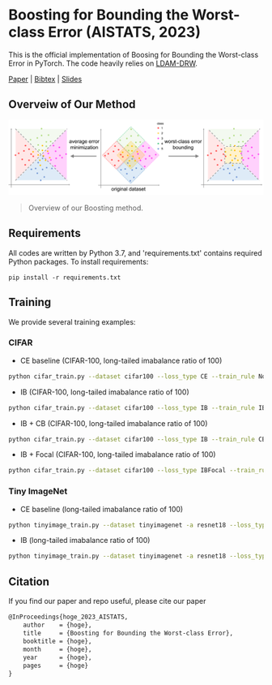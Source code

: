 
# Boosting for Bounding the Worst-class Error (AISTATS, 2023)

This is the official implementation of Boosing for Bounding the Worst-class Error in PyTorch.
The code heavily relies on [LDAM-DRW](https://github.com/kaidic/LDAM-DRW).

[Paper](url) | [Bibtex](url) | [Slides](url)

## Overveiw of Our Method

![Illustration](./images/Overview.png)
> Overview of our Boosting method. 


## Requirements
All codes are written by Python 3.7, and 'requirements.txt' contains required Python packages.
To install requirements:

```setup
pip install -r requirements.txt
```
<!-- 
## Dataset

Create 'data/' directory and download original data in the directory to make imbalanced versions. 
- Imbalanced [CIFAR](https://www.cs.toronto.edu/~kriz/cifar.html). The original data will be downloaded and converted by `imbalancec_cifar.py`.
- Imbalanced [Tiny ImageNet](http://cs231n.stanford.edu/tiny-imagenet-200.zip). Download the data first, and convert them by `imbalance_tinyimagenet.py`.
- The paper also reports results on iNaturalist 2018. We will update the code for iNaturalist 2018 later. -->

## Training 

We provide several training examples:

### CIFAR
- CE baseline (CIFAR-100, long-tailed imabalance ratio of 100)

```bash
python cifar_train.py --dataset cifar100 --loss_type CE --train_rule None --imb_type exp --imb_factor 0.01 --epochs 200 --num_classes 100 --gpu 0
```
- IB (CIFAR-100, long-tailed imabalance ratio of 100)

```bash
python cifar_train.py --dataset cifar100 --loss_type IB --train_rule IBReweight --imb_type exp --imb_factor 0.01 --epochs 200 --num_classes 100 --start_ib_epoch 100 --gpu 0

```
- IB + CB (CIFAR-100, long-tailed imabalance ratio of 100)

```bash
python cifar_train.py --dataset cifar100 --loss_type IB --train_rule CBReweight --imb_type exp --imb_factor 0.01 --epochs 200 --num_classes 100 --start_ib_epoch 100 --gpu 0

```
- IB + Focal (CIFAR-100, long-tailed imabalance ratio of 100)

```bash
python cifar_train.py --dataset cifar100 --loss_type IBFocal --train_rule IBReweight --imb_type exp --imb_factor 0.01 --epochs 200 --num_classes 100 --start_ib_epoch 100 --gpu 0

```

### Tiny ImageNet
- CE baseline (long-tailed imabalance ratio of 100)

```bash
python tinyimage_train.py --dataset tinyimagenet -a resnet18 --loss_type CE --train_rule None --imb_type exp --imb_factor 0.01 --epochs 100 --lr 0.1  --num_classes 200

```
- IB (long-tailed imabalance ratio of 100)

```bash
python tinyimage_train.py --dataset tinyimagenet -a resnet18 --loss_type IB --train_rule IBReweight --imb_type exp --imb_factor 0.01 --epochs 100 --lr 0.1  --num_classes 200 --start_ib_epoch 50

```

## Citation

If you find our paper and repo useful, please cite our paper

```
@InProceedings{hoge_2023_AISTATS,
    author    = {hoge},
    title     = {Boosting for Bounding the Worst-class Error},
    booktitle = {hoge},
    month     = {hoge},
    year      = {hoge},
    pages     = {hoge}
}
```